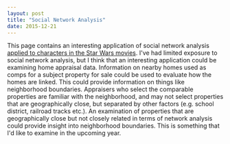 ```yaml
---
layout: post
title: "Social Network Analysis"
date: 2015-12-21
---
```


This page contains an interesting application of social network analysis <a href="http://evelinag.com/blog/2015/12-15-star-wars-social-network/#.VnhBkXhcKeA" a>applied to characters in the Star Wars movies</a>.  I've had limited exposure to social network analysis, but I think that an interesting application could be examining home appraisal data.  Information on nearby homes used as comps for a subject property for sale could be used to evaluate how the homes are linked.  This could provide information on things like neighborhood boundaries.  Appraisers who select the comparable properties are familiar with the neighborhood, and may not select properties that are geographically close, but separated by other factors (e.g. school district, railroad tracks etc.).  An examination of properties that are geographically close but not closely related in terms of network analysis could provide insight into neighborhood boundaries.  This is something that I'd like to examine in the upcoming year.
